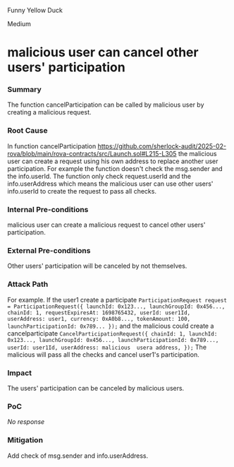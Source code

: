 Funny Yellow Duck

Medium

# malicious user can cancel other users' participation

### Summary

The function cancelParticipation can be called by malicious user by creating a malicious request.

### Root Cause

In function cancelParticipation https://github.com/sherlock-audit/2025-02-rova/blob/main/rova-contracts/src/Launch.sol#L215-L305 the malicious user can create a request using his own address to replace another user participation. For example the function doesn't check the msg.sender and the info.userId. The function only check request.userId and the info.userAddress which means the malicious user can use other users' info.userId to create the request to pass all checks. 

### Internal Pre-conditions

malicious user can create a malicious request to cancel other users' participation.

### External Pre-conditions

Other users' participation will be canceled by not themselves.

### Attack Path

For example. If the user1 create a participate `ParticipationRequest request = ParticipationRequest({
    launchId: 0x123...,
    launchGroupId: 0x456...,
    chainId: 1,
    requestExpiresAt: 1698765432,
    userId: user1Id,
    userAddress: user1,
    currency: 0xA0b8...,
    tokenAmount: 100,
    launchParticipationId: 0x789...
});` and the malicious could create a cancelparticipate `CancelParticipationRequest({
            chainId: 1,
            launchId: 0x123...,
            launchGroupId: 0x456...,
            launchParticipationId: 0x789...,
            userId: user1Id,
            userAddress: malicious  usera address,
        });` The malicious will pass all the checks and cancel user1's participation.

### Impact

The users' participation can be canceled by malicious users.

### PoC

_No response_

### Mitigation

Add check of msg.sender and info.userAddress.